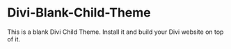 # Divi-Blank-Child-Theme
This is a blank Divi Child Theme. Install it and build your Divi website on top of it. 
